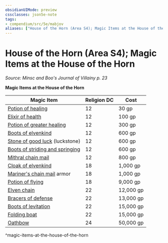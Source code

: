 ```yaml
---
obsidianUIMode: preview
cssclasses: json5e-note
tags:
- compendium/src/5e/mabjov
aliases: ["House of the Horn (Area S4); Magic Items at the House of the Horn"]
---
```

# House of the Horn (Area S4); Magic Items at the House of the Horn
*Source: Minsc and Boo's Journal of Villainy p. 23* 

**Magic Items at the House of the Horn**

| Magic Item | Religion DC | Cost |
|------------|-------------|------|
| [Potion of healing](Mechanics/items/potion-of-healing.md) | 12 | 30 gp |
| [Elixir of health](Mechanics/items/elixir-of-health.md) | 12 | 100 gp |
| [Potion of greater healing](Mechanics/items/potion-of-greater-healing.md) | 12 | 300 gp |
| [Boots of elvenkind](Mechanics/items/boots-of-elvenkind.md) | 12 | 600 gp |
| [Stone of good luck](Mechanics/items/stone-of-good-luck.md) (luckstone) | 12 | 600 gp |
| [Boots of striding and springing](Mechanics/items/boots-of-striding-and-springing.md) | 12 | 600 gp |
| [Mithral chain mail](Mechanics/items/mithral-armor.md) | 12 | 800 gp |
| [Cloak of elvenkind](Mechanics/items/cloak-of-elvenkind.md) | 18 | 1,000 gp |
| [Mariner's chain mail](Mechanics/items/mariners-armor.md) armor | 18 | 1,000 gp |
| [Potion of flying](Mechanics/items/potion-of-flying.md) | 18 | 9,000 gp |
| [Elven chain](Mechanics/items/elven-chain.md) | 22 | 12,000 gp |
| [Bracers of defense](Mechanics/items/bracers-of-defense.md) | 22 | 13,000 gp |
| [Boots of levitation](Mechanics/items/boots-of-levitation.md) | 22 | 15,000 gp |
| [Folding boat](Mechanics/items/folding-boat.md) | 22 | 15,000 gp |
| [Oathbow](Mechanics/items/oathbow.md) | 24 | 50,000 gp |
^magic-items-at-the-house-of-the-horn